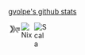 [gvolpe's github stats](https://github-readme-stats.vercel.app/api?username=gvolpe&count_private=true&show_icons=true)

[<img align="left" alt="Haskell" width="26px" src="https://raw.githubusercontent.com/github/explore/80688e429a7d4ef2fca1e82350fe8e3517d3494d/topics/haskell/haskell.png" />]()
[<img align="left" alt="Nix" width="26px" src="https://avatars0.githubusercontent.com/u/487568?s=200&v=4" />]()
[<img align="left" alt="Scala" width="26px" src="https://www.clipartmax.com/png/middle/41-410102_scala-programming-language-icon.png" />]()

